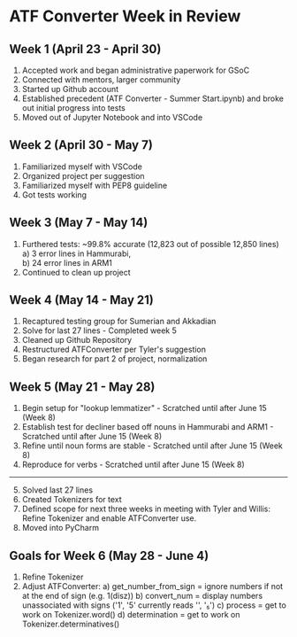 # ATF Converter Week in Review

## Week 1 (April 23 - April 30)

1) Accepted work and began administrative paperwork for GSoC
2) Connected with mentors, larger community
3) Started up Github account
4) Established precedent (ATF Converter - Summer Start.ipynb) and broke out initial progress into tests
5) Moved out of Jupyter Notebook and into VSCode

## Week 2 (April 30 - May 7)

1) Familiarized myself with VSCode
2) Organized project per suggestion
3) Familiarized myself with PEP8 guideline
4) Got tests working

## Week 3 (May 7 - May 14)

1) Furthered tests: ~99.8% accurate (12,823 out of possible 12,850 lines) \
    a) 3 error lines in Hammurabi, \
    b) 24 error lines in ARM1
2) Continued to clean up project

## Week 4 (May 14 - May 21)

1) Recaptured testing group for Sumerian and Akkadian
2) Solve for last 27 lines - Completed week 5
3) Cleaned up Github Repository
4) Restructured ATFConverter per Tyler's suggestion
5) Began research for part 2 of project, normalization

## Week 5 (May 21 - May 28)

1) Begin setup for "lookup lemmatizer" - Scratched until after June 15 (Week 8)
2) Establish test for decliner based off nouns in Hammurabi and ARM1 - Scratched until after June 15 (Week 8)
3) Refine until noun forms are stable - Scratched until after June 15 (Week 8)
4) Reproduce for verbs - Scratched until after June 15 (Week 8)
---
5) Solved last 27 lines
6) Created Tokenizers for text 
7) Defined scope for next three weeks in meeting with Tyler and Willis: Refine Tokenizer and enable ATFConverter use.
8) Moved into PyCharm

## Goals for Week 6 (May 28 - June 4)

1) Refine Tokenizer
2) Adjust ATFConverter:
    a) get_number_from_sign = ignore numbers if not at the end of sign (e.g. 1(disz))
    b) convert_num = display numbers unassociated with signs ('1', '5' currently reads '', '₅')
    c) process = get to work on Tokenizer.word()
    d) determination = get to work on Tokenizer.determinatives()
